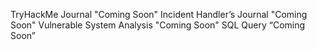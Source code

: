 TryHackMe Journal "Coming Soon"
Incident Handler’s Journal "Coming Soon"
Vulnerable System Analysis "Coming Soon"
SQL Query “Coming Soon”
